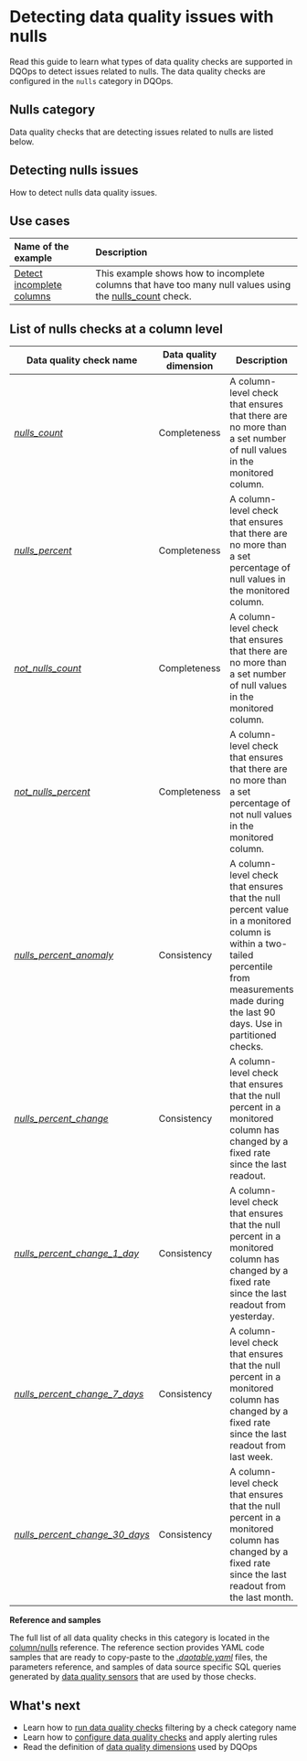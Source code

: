 # Detecting data quality issues with nulls
Read this guide to learn what types of data quality checks are supported in DQOps to detect issues related to nulls.
The data quality checks are configured in the `nulls` category in DQOps.

## Nulls category
Data quality checks that are detecting issues related to nulls are listed below.

## Detecting nulls issues
How to detect nulls data quality issues.

## Use cases
| **Name of the example**                                                          | **Description**                                                                                                                                   |
|:---------------------------------------------------------------------------------|:--------------------------------------------------------------------------------------------------------------------------------------------------|
| [Detect incomplete columns](../examples/data-completeness/detect-null-values.md) | This example shows how to incomplete columns that have too many null values using the [nulls_count](../checks/column/nulls/nulls-count.md) check. |

## List of nulls checks at a column level
| Data quality check name | Data quality dimension | Description | Standard check |
|-------------------------|------------------------|-------------|-------|
|[*nulls_count*](../checks/column/nulls/nulls-count.md)|Completeness|A column-level check that ensures that there are no more than a set number of null values in the monitored column.|:material-check-bold:|
|[*nulls_percent*](../checks/column/nulls/nulls-percent.md)|Completeness|A column-level check that ensures that there are no more than a set percentage of null values in the monitored column.| |
|[*not_nulls_count*](../checks/column/nulls/not-nulls-count.md)|Completeness|A column-level check that ensures that there are no more than a set number of null values in the monitored column.|:material-check-bold:|
|[*not_nulls_percent*](../checks/column/nulls/not-nulls-percent.md)|Completeness|A column-level check that ensures that there are no more than a set percentage of not null values in the monitored column.|:material-check-bold:|
|[*nulls_percent_anomaly*](../checks/column/nulls/nulls-percent-anomaly.md)|Consistency|A column-level check that ensures that the null percent value in a monitored column is within a two-tailed percentile from measurements made during the last 90 days. Use in partitioned checks.|:material-check-bold:|
|[*nulls_percent_change*](../checks/column/nulls/nulls-percent-change.md)|Consistency|A column-level check that ensures that the null percent in a monitored column has changed by a fixed rate since the last readout.| |
|[*nulls_percent_change_1_day*](../checks/column/nulls/nulls-percent-change-1-day.md)|Consistency|A column-level check that ensures that the null percent in a monitored column has changed by a fixed rate since the last readout from yesterday.| |
|[*nulls_percent_change_7_days*](../checks/column/nulls/nulls-percent-change-7-days.md)|Consistency|A column-level check that ensures that the null percent in a monitored column has changed by a fixed rate since the last readout from last week.| |
|[*nulls_percent_change_30_days*](../checks/column/nulls/nulls-percent-change-30-days.md)|Consistency|A column-level check that ensures that the null percent in a monitored column has changed by a fixed rate since the last readout from the last month.| |


**Reference and samples**

The full list of all data quality checks in this category is located in the [column/nulls](../checks/column/nulls/index.md) reference.
The reference section provides YAML code samples that are ready to copy-paste to the [*.dqotable.yaml*](../reference/yaml/TableYaml.md) files,
the parameters reference, and samples of data source specific SQL queries generated by [data quality sensors](../dqo-concepts/definition-of-data-quality-sensors.md)
that are used by those checks.

## What's next
- Learn how to [run data quality checks](../dqo-concepts/running-data-quality-checks.md#targeting-a-category-of-checks) filtering by a check category name
- Learn how to [configure data quality checks](../dqo-concepts/configuring-data-quality-checks-and-rules.md) and apply alerting rules
- Read the definition of [data quality dimensions](../dqo-concepts/data-quality-dimensions.md) used by DQOps
